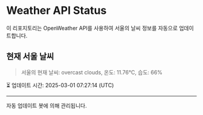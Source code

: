 
# Weather API Status

이 리포지토리는 OpenWeather API를 사용하여 서울의 날씨 정보를 자동으로 업데이트합니다.

## 현재 서울 날씨
> 서울의 현재 날씨: overcast clouds, 온도: 11.76°C, 습도: 66%

⏳ 업데이트 시간: 2025-03-01 07:27:14 (UTC)

---
자동 업데이트 봇에 의해 관리됩니다.
